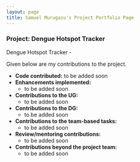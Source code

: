 ```yaml
---
layout: page
title: Samuel Murugasu's Project Portfolio Page
---
```


### Project: Dengue Hotspot Tracker

Dengue Hotspot Tracker -

Given below are my contributions to the project.

* **Code contributed:** to be added soon
* **Enhancements implemented:**
  * to be added soon
* **Contributions to the UG:**
  * to be added soon
* **Contributions to the DG:**
  * to be added soon
* **Contributions to the team-based tasks:**
  * to be added soon
* **Review/mentoring contributions:**
  * to be added soon
* **Contributions beyond the project team:**
  * to be added soon